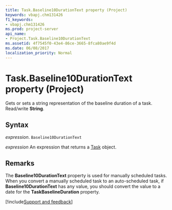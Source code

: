 ```yaml
---
title: Task.Baseline10DurationText property (Project)
keywords: vbapj.chm131426
f1_keywords:
- vbapj.chm131426
ms.prod: project-server
api_name:
- Project.Task.Baseline10DurationText
ms.assetid: 4f7545f0-43e4-86ce-3665-8fca80ae9f4d
ms.date: 06/08/2017
localization_priority: Normal
---
```



# Task.Baseline10DurationText property (Project)

Gets or sets a string representation of the baseline duration of a task. Read/write  **String**.


## Syntax

_expression_. `Baseline10DurationText`

 _expression_ An expression that returns a [Task](./Project.Task.md) object.


## Remarks

The  **Baseline10DurationText** property is used for manually scheduled tasks. When you convert a manually scheduled task to an auto-scheduled task, if **Baseline10DurationText** has any value, you should convert the value to a date for the **TaskBaselineDuration** property.

[!include[Support and feedback](~/includes/feedback-boilerplate.md)]